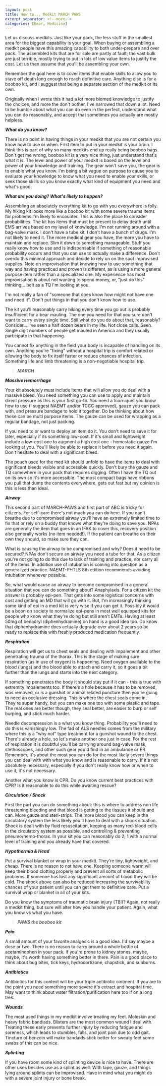 ```yaml
---
layout: post
title: How to... Medkit MARCH PAWS
excerpt_separator: <!--more-->
categories: [Gear, Medicine]
---
```

Let us discuss medkits. Just like your pack, the less stuff in the smallest area for the biggest capability is your goal. When buying or assembling a medkit people have this amazing capability to both under-prepare and over pack. The assembled kits that are for sale are partly at fault; the vast bulk are just terrible, mostly trying to put in lots of low value items to justify the cost. Let us then assume that you'll be assembling your own.

Remember the goal here is to cover items that enable skills to allow you to stave off death long enough to reach definitive care. Anything else is for a booboo kit, and I suggest that being a separate section of the medkit or its own.

Originally when I wrote this it had a lot more biomed knowledge to justify the choices, and more the don't bother. I've narrowed that down a lot. Need to be humble about what you can do even in the perfect, understand what you can do reasonably, and accept that sometimes you actually are mostly helpless.

<!--more-->

***What do you know?***

There is no point in having things in your medkit that you are not certain you know how to use or when. First item to put in your medkit is your brain. I think this is part of why so many medkits end up really being booboo bags. Don't get me wrong, booboo kit is a very nice thing, just understand that's what it is. The level and power of your medkit is based on the level and power of your knowledge and training. The gear won't save you, the gear is to enable what you know. I'm being a bit vague on purpose to cause you to evaluate your knowledge to know what you need to enable your skills, or seek those skills so you know exactly what kind of equipment you need and what's good.

***What are you doing? What's likely to happen?***

Assembling an absolutely everything kit to go with you everywhere is folly. My hiking kit looks more like a booboo kit with some severe trauma items for problems I'm likely to encounter. This is also the place to consider probabilities. The kit has items that must be present to delay death until EMS arrives based on my level of knowledge. I'm not running around with a bag-valve mask. I don't have a tube kit. I don't have a bunch of drugs. I'm not likely to need it. The more medical gear you have, the more you have to maintain and replace. Slim it down to something manageable. Stuff you really know how to use and is indispensable if something of reasonable probability occurs and that you can use to actually make a difference. Don't overdo this minimal approach and decide to rely on on the spot improvised supplies. Note on improvisation that knowing how to use something that way and having practiced and proven is different, as is using a more general purpose item rather than a specialized one. My experience has most improvisation is about not wanting to spend money, or, "just do this" thinking... belt as a TQ I'm looking at you.

I'm not really a fan of "someone that does know how might not have one and need it". Don't put things in that you don't know how to use.

The kit you'll reasonably carry hiking every time you go out is probably insufficient for a bear mauling. The one you need for that you sure don't want to carry every single time. Still what do you do about that, reasonably? Consider... I've seen a half dozen bears in my life. Not close calls. Seen. Single digit numbers of people get mauled in America and they usually participate in that happening.

You cannot fix anything in the field your body is incapable of handling on its own. Anything you're "fixing" without a hospital trip is comfort related or allowing the body to fix itself faster or reduce chances of infection. Something life and limb threatening is a non-negotiable hospital trip.

> ***MARCH***

***Massive Hemorrhage***

Your kit absolutely must include items that will allow you do deal with a massive bleed. You need something you can use to apply and maintain direct pressure as this is your first go-to. You need a tourniquet you know how to use (I suggest NAEMT and/or TCCC approved), gauze you can pack with, and pressure bandage to hold it together. Do be thinking about how these can be multi purpose items. The gauze can be used for wrapping as a regular bandage, not just packing. 

If you need to or want to deploy an item do it. You don't need to save it for later, especially if its something low-cost. If it's small and lightweight include a low-cost one to augment a high cost one - hemostatic gauze I'm looking at you. You'll likely be able to replace it before you need it again. Don't hesitate to deal with a significant bleed. 

The pouch used for the med kit should unfold to have the items to deal with significant bleeds visible and accessible quickly. Don't bury the gauze and TQ somewhere in your pack that requires digging. Often I have the TQ out on its own so it's more accessible. The most compact bags have ribbons you pull that dump the contents everywhere, gets out fast but my opinion is this is less than ideal.

***Airway***

This second part of MARCH-PAWS and first part of ABC is tricky for citizens. For self-care there's not much you can do here. If you can't breathe due to compromised airway you'll have an extremely limited time to fix that or rely on a buddy that knows what they're doing to save you. NPAs are generally the item that goes in an IFAK to cover this, recovery position also generally works (no item needed!). If the patient can breathe on their own they should, so make sure they can. 

What is causing the airway to be compromised and why? Does it need to be secured? NPAs don't secure an airway you need a tube for that. As a citizen you're not going to do this due to lack of training and practice, nor carry all of the items. In addition use of intubation is coming into question as a generalized practice. NAEMT-PHTLS 8th edition recommends avoiding intubation whenever possible. 

So, what would cause an airway to become compromised in a general situation that you can do something about? Anaphylaxis. For a citizen kit the answer is probably epi-pen. That gets into some logistical concerns with cost and getting an MD that will go with it. But, I'm increasingly thinking some kind of epi in a med kit is very wise if you can get it. Possibly it would be a boon on society to normalize epi-pens in most well equipped kits for people who know what they're doing but still aren't EMTs. Having at least 50mg of benadryl (diphenhydramine) on hand is a good idea too. Do know that diphenhydramine does actually degrade over about 2 years so be ready to replace this with freshly produced medication frequently.

***Respiration***

Respiration will get us to chest seals and dealing with impalement and other penetrating trauma of the thorax. This is the stage of making sure respiration (as in use of oxygen) is happening. Need oxygen available to the blood (lungs) and the blood able to attach and carry it, so it goes a bit further than the lungs and starts into the next category. 

If something penetrates the body it should stay put if it can - this is true with extremity impalements too. If there's a hole because it has to be removed, was removed, or is a gunshot or animal related puncture then you're going to need an occlusive dressing. This is where the chest seals come in. They're super handy, but you can make one too with some plastic and tape. The real ones are better though, they seal better, are easier to burp or self burping, and stick much harder.

Needle decompression is a what you know thing. Probability you'll need to do this is vanishingly low. The fad of ALS needles comes from the military where this is a "why not" type treatment for a gunshot wound to the chest. There's already a hole, so let's make another one just in case. For the rest of respiration it is doubtful you'll be carrying around bag-valve mask, stethoscopes, and other such gear you'd find in an ambulance or ER. Remember, it's about the most you can do for the most likely severe things you can deal with with what you know and is reasonable to carry. If it's not absolutely necessary, especially if you don't really know how or when to use it, it's not necessary.

Another what you know is CPR. Do you know current best practices with CPR? Is it reasonable to do this while awaiting rescue?

***Circulation / Shock***

First the part you can do something about: this is where to address non life threatening bleeding and that blood is getting to the tissues it should and can. More gauze and steri-strips. The more blood you can keep in the circulatory system the less likely you'll have to deal with a shock situation. Shock is dealt with by fluid resuscitation, keeping as many red-blood cells in the circulatory system as possible, and controlling & preventing pneumo/hemo-thorax. In your kit you can reasonably do 2; 1 with a normal level of training and you already have that covered.


***Hypothermia & Head***

Put a survival blanket or wrap in your medkit. They're tiny, lightweight, and cheap. There is no reason to not have one. Keeping someone warm will keep their blood clotting properly and prevent all sorts of metabolic problems. If someone has lost any significant amount of blood they will be cold. The shock above can also be reduced increasing the survivability chances of your patient until you can get them to definitive care. Put a survival wrap or blanket in all of your kits.

Do you know the symptoms of traumatic brain injury (TBI)? Again, not really a medkit thing, but sure will alter how you handle your patient. Again, what you know vs what you have.

> ***PAWS the booboo kit***

***Pain***

A small amount of your favorite analgesic is a good idea. I'd say maybe a dose or two. There is no reason to carry around a whole bottle of acetaminophen in your pack. If you're prone to kidney stones, maybe, maybe, it's worth having something better in there. Pain is a good place to think about bug bites, tick keys, hydrocortizone, chapstick, and sunburns.

***Antibiotics***
 
Antibiotics for this context will be your triple antibiotic ointment. If you are to the point you need something more severe it's extract and hospital time. May want to think about water filtration/purification here too if on a long trek.

***Wounds***

The most used things in my medkit involve treating my feet. Moleskin and heavy fabric bandiads. Blisters are the most common wound I deal with. Treating these early prevents further injury by reducing fatigue and soreness, which leads to stumbles, falls, and joint pain due to odd gait. Tincture of benzoin will make bandaids stick better for sweaty feet some swabs of this can be nice.

***Splinting***

If you have room some kind of splinting device is nice to have. There are other uses besides use as a splint as well. With tape, gauze, and things lying around splints can be improvised. Have in mind what you might do with a severe joint injury or bone break.
